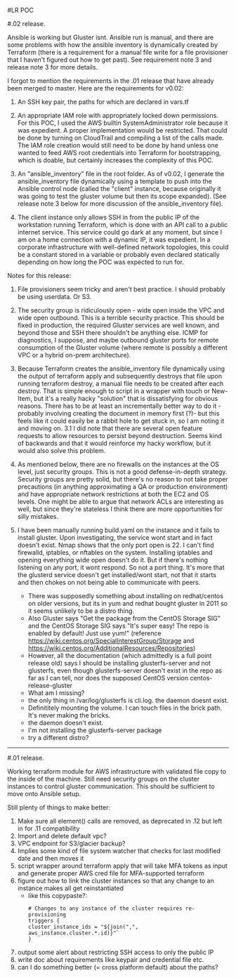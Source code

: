 #LR POC

#.02 release. 

Ansible is working but Gluster isnt. Ansible run is manual, and there are some problems with how the ansible inventory is dynamically created by Terraform (there is a requirement for a manual file write for a file provisioner that I haven't figured out how to get past). See requirement note 3 and release note 3 for more details.


I forgot to mention the requirements in the .01 release that have already been merged to master. Here are the requirements for v0.02:

1. An SSH key pair, the paths for which are declared in vars.tf 
2. An appropriate IAM role with appropriately locked down permissions. For this POC, I used the AWS builtin SystemAdministrator role because it was expedient. A proper implementation would be restricted. That could be done by turning on CloudTrail and compiling a list of the calls made. The IAM role creation would still need to be done by hand unless one wanted to feed AWS root credentials into Terraform for bootstrapping, which is doable, but certainly increases the complexity of this POC.
3. An "ansible_inventory" file in the root folder. As of v0.02, I generate the ansible_inventory file dynamically using a template to push into the Ansible control node (called the "client" instance, because originally it was going to test the gluster volume but then its scope expanded). (See release note 3 below for more discussion of the ansible_inventory file). 

5. The client instance only allows SSH in from the public IP of the workstation running Terraform, which is done with an API call to a public internet service. This service could go dark at any moment, but since I am on a home connection with a dynamic IP, it was expedient. In a corporate infrastructure with well-defined network topologies, this could be a constant stored in a variable or probably even declared statically depending on how long the POC was expected to run for.

Notes for this release:

1. File provisioners seem tricky and aren't best practice. I should probably be using userdata. Or S3.
2. The security group is ridiculously open - wide open inside the VPC and wide open outbound. This is a terrible security practice. This should be fixed in production, the required Gluster services are well known, and beyond those and SSH there shouldn't be anything else. ICMP for diagnostics, I suppose, and maybe outbound gluster ports for remote consumption of the Gluster volume (where remote is possibly a different VPC or a hybrid on-prem architecture).
3. Because Terraform creates the ansible_inventory file dynamically using the output of terraform apply and subsequently destroys that file upon running terraform destroy, a manual file needs to be created after each destroy. That is simple enough to script in a wrapper with touch or New-Item, but it's a really hacky "solution" that is dissatisfying for obvious reasons. There has to be at least an incrementally better way to do it - probably involving creating the document in memory first (?)- but this feels like it could easily be a rabbit hole to get stuck in, so I am noting it and moving on.
3.1 I did note that there are several open feature requests to allow resources to persist beyond destruction. Seems kind of backwards and that it would reinforce my hacky workflow, but it would also solve this problem.
4. As mentioned below, there are no firewalls on the instances at the OS level, just security groups. This is not a good defense-in-depth strategy. Security groups are pretty solid, but there's no reason to not take proper precautions (in anything approximating a QA or production environment) and have appropriate network restrictions at both the EC2 and OS levels. One might be able to argue that network ACLs are interesting as well, but since they're stateless I think there are more opportunities for silly mistakes.
5. I have been manually running build.yaml on the instance and it fails to install gluster. Upon investigating, the service wont start and in fact doesn't exist. Nmap shows that the only port open is 22. I can't find firewalld, iptables, or nftables on the system. Installing iptables and opening everything wide open doesn't do it. But if there's nothing listening on any port, it wont respond. So not a port thing. It's more that the glusterd service doesn't get installed/wont start, not that it starts and then chokes on not being able to communicate with peers.

   - There was supposedly something about installing on redhat/centos on older versions, but its in yum and redhat bought gluster in 2011 so it seems unlikely to be a distro thing.
   - Also Gluster says "Get the package from the CentOS Storage SIG" and the CentOS Storage SIG says "It's super easy! The repo is enabled by default! Just use yum!" (reference https://wiki.centos.org/SpecialInterestGroup/Storage and https://wiki.centos.org/AdditionalResources/Repositories)
   - However, all the documentation (which admittedly is a full point release old) says I should be installing glusterfs-server and not glusterfs, even though glusterfs-server doesn't exist in the repo as far as I can tell, nor does the supposed CentOS version centos-release-gluster
   - What am I missing?
   - the only thing in /var/log/glusterfs is cli.log. the daemon doesnt exist.
   - Definititely mounting the volume. I can touch files in the brick path. It's never making the bricks.
   - the daemon doesn't exist.
   - I'm not installing the glusterfs-server package
   - try a different distro?


--------------------

#.01 release. 

Working terraform module for AWS infrastructure with validated file copy to the inside of the machine. Still need security groups on the cluster instances to control gluster communication. This should be sufficient to move onto Ansible setup. 

Still plenty of things to make better:
1. Make sure all element() calls are removed, as deprecated in .12 but left in for .11 compatibility
2. Import and delete default vpc? 
3. VPC endpoint for S3/glacier backup?
4. Implies some kind of file system watcher that checks for last modified date and then moves it
5. script wrapper around terraform apply that will take MFA tokens as input and generate proper AWS cred file for MFA-supported terraform 
6. figure out how to link the cluster instances so that any change to an instance makes all get reinstantiated 
   - like this copypaste?:
     ```
     # Changes to any instance of the cluster requires re-provisioning
     triggers {
     cluster_instance_ids = "${join(",", aws_instance.cluster.*.id)}"`
     }
     ```                           
7. output some alert about restricting SSH access to only the public IP
8. write doc about requirements like keypair and credential file etc.
9. can I do something better (= cross platform default) about the paths?